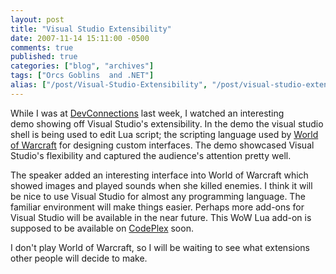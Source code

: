 ```yaml
---
layout: post
title: "Visual Studio Extensibility"
date: 2007-11-14 15:11:00 -0500
comments: true
published: true
categories: ["blog", "archives"]
tags: ["Orcs Goblins  and .NET"]
alias: ["/post/Visual-Studio-Extensibility", "/post/visual-studio-extensibility"]
---
```

<!-- more -->

<p>While I was at <a href="http://www.devconnections.com/" target="_blank">DevConnections</a> last week, I watched an interesting demo&nbsp;showing off&nbsp;Visual Studio's extensibility.&nbsp;In the demo the visual studio shell is being used to edit Lua script; the scripting language used by <a href="http://www.worldofwarcraft.com/index.xml" target="_blank">World of Warcraft</a> for designing custom interfaces. The demo showcased Visual Studio's flexibility and captured the audience's attention pretty well.</p>
<p>The speaker added an interesting interface into World of Warcraft which showed images and played sounds when she killed enemies. I think it will be nice to use Visual Studio for almost any programming language. The familiar environment will make things easier. Perhaps more&nbsp;add-ons for Visual Studio will be available in the near future. This WoW Lua add-on is supposed to be available on <a href="http://www.codeplex.com/" target="_blank">CodePlex</a>&nbsp;soon.</p>
<p>I don't play World of Warcraft, so I will be waiting to see what extensions other people will decide to make.</p>
